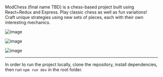 ModChess (final name TBD) is a chess-based project built using React+Redux and Express. Play classic chess as well as fun variations! Craft unique strategies using new sets of pieces, each with their own interesting mechanics.

![image](https://user-images.githubusercontent.com/60946703/222978501-0c090328-66fd-4ccb-9695-ab2573d4ac0f.png)

![image](https://user-images.githubusercontent.com/60946703/222978546-ff613476-510b-4bb8-9ea0-c0831e02afa4.png)

![image](https://user-images.githubusercontent.com/60946703/222979265-d7c9352d-bc81-4428-aa44-4788634aceb7.png)

___

In order to run the project locally, clone the repository, install dependencies, then run ```npm run dev``` in the root folder.
